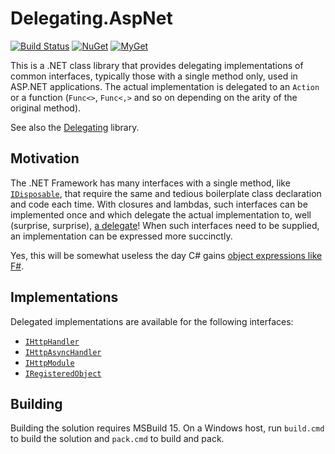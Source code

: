 # Delegating.AspNet

[![Build Status][build-badge]][builds]
[![NuGet][nuget-badge]][nuget-pkg]
[![MyGet][myget-badge]][edge-pkgs]

This is a .NET class library that provides delegating implementations of
common interfaces, typically those with a single method only, used in ASP.NET
applications. The actual implementation is delegated to an `Action` or a
function (`Func<>`, `Func<,>` and so on depending on the arity of the original
method).

See also the [Delegating][Delegating] library.


## Motivation

The .NET Framework has many interfaces with a single method, like
[`IDisposable`][IDisposable], that require the same and tedious boilerplate
class declaration and code each time. With closures and lambdas, such
interfaces can be implemented once and which delegate the actual
implementation to, well (surprise, surprise), [a delegate][delegate]! When
such interfaces need to be supplied, an implementation can be expressed more
succinctly.

Yes, this will be somewhat useless the day C# gains [object expressions like
F#][fsobjexpr].


## Implementations

Delegated implementations are available for the following interfaces:

- [`IHttpHandler`][IHttpHandler]
- [`IHttpAsyncHandler`][IHttpAsyncHandler]
- [`IHttpModule`][IHttpModule]
- [`IRegisteredObject`][IRegisteredObject]


## Building

Building the solution requires MSBuild 15. On a Windows host, run `build.cmd`
to build the solution and `pack.cmd` to build and pack.


[build-badge]: https://img.shields.io/appveyor/ci/raboof/delegating-aspnet.svg
[myget-badge]: https://img.shields.io/myget/raboof/v/Delegating.AspNet.svg?label=myget
[edge-pkgs]: https://www.myget.org/feed/raboof/package/nuget/Delegating.AspNet
[nuget-badge]: https://img.shields.io/nuget/v/Delegating.AspNet.svg
[nuget-pkg]: https://www.nuget.org/packages/Delegating.AspNet
[builds]: https://ci.appveyor.com/project/raboof/delegating.aspnet
[IDisposable]: https://docs.microsoft.com/en-us/dotnet/api/system.idisposable
[Delegating]: https://www.nuget.org/packages/Delegating
[IHttpHandler]: https://docs.microsoft.com/en-us/dotnet/api/system.web.ihttphandler
[IHttpAsyncHandler]: https://docs.microsoft.com/en-us/dotnet/api/system.web.ihttpasynchandler
[IRegisteredObject]: https://docs.microsoft.com/en-us/dotnet/api/system.web.hosting.iregisteredobject
[IHttpModule]: https://docs.microsoft.com/en-us/dotnet/api/system.web.ihttpmodule
[delegate]: https://docs.microsoft.com/en-us/dotnet/api/system.delegate
[fsobjexpr]: https://docs.microsoft.com/en-us/dotnet/articles/fsharp/language-reference/object-expressions
